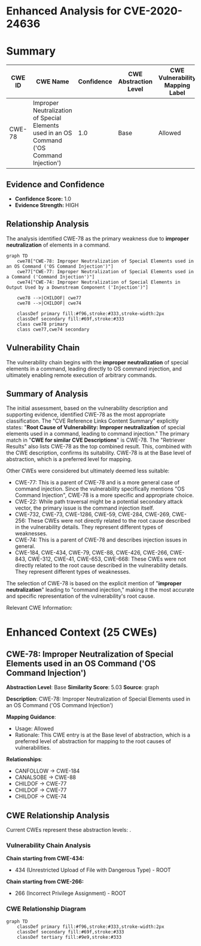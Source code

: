 # Enhanced Analysis for CVE-2020-24636

# Summary
| CWE ID | CWE Name | Confidence | CWE Abstraction Level | CWE Vulnerability Mapping Label | CWE-Vulnerability Mapping Notes |
|---|---|---|---|---|---|
| CWE-78 | Improper Neutralization of Special Elements used in an OS Command ('OS Command Injection') | 1.0 | Base | Allowed | Primary CWE. The vulnerability involves **improper neutralization** leading to command injection.|

## Evidence and Confidence

*   **Confidence Score:** 1.0
*   **Evidence Strength:** HIGH

## Relationship Analysis
The analysis identified CWE-78 as the primary weakness due to **improper neutralization** of elements in a command.

```mermaid
graph TD
    cwe78["CWE-78: Improper Neutralization of Special Elements used in an OS Command ('OS Command Injection')"]
    cwe77["CWE-77: Improper Neutralization of Special Elements used in a Command ('Command Injection')"]
    cwe74["CWE-74: Improper Neutralization of Special Elements in Output Used by a Downstream Component ('Injection')"]

    cwe78 -->|CHILDOF| cwe77
    cwe78 -->|CHILDOF| cwe74

    classDef primary fill:#f96,stroke:#333,stroke-width:2px
    classDef secondary fill:#69f,stroke:#333
    class cwe78 primary
    class cwe77,cwe74 secondary
```

## Vulnerability Chain
The vulnerability chain begins with the **improper neutralization** of special elements in a command, leading directly to OS command injection, and ultimately enabling remote execution of arbitrary commands.

## Summary of Analysis
The initial assessment, based on the vulnerability description and supporting evidence, identified CWE-78 as the most appropriate classification. The "CVE Reference Links Content Summary" explicitly states: "**Root Cause of Vulnerability:** **Improper neutralization** of special elements used in a command, leading to command injection." The primary match in "**CWE for similar CVE Descriptions**" is CWE-78. The "Retriever Results" also lists CWE-78 as the top combined result. This, combined with the CWE description, confirms its suitability. CWE-78 is at the Base level of abstraction, which is a preferred level for mapping.

Other CWEs were considered but ultimately deemed less suitable:

*   CWE-77: This is a parent of CWE-78 and is a more general case of command injection. Since the vulnerability specifically mentions "OS Command Injection", CWE-78 is a more specific and appropriate choice.
*   CWE-22: While path traversal might be a potential secondary attack vector, the primary issue is the command injection itself.
*   CWE-732, CWE-73, CWE-1286, CWE-59, CWE-284, CWE-269, CWE-256: These CWEs were not directly related to the root cause described in the vulnerability details. They represent different types of weaknesses.
*   CWE-74: This is a parent of CWE-78 and describes injection issues in general.
*   CWE-184, CWE-434, CWE-79, CWE-88, CWE-426, CWE-266, CWE-843, CWE-312, CWE-41, CWE-653, CWE-668: These CWEs were not directly related to the root cause described in the vulnerability details. They represent different types of weaknesses.

The selection of CWE-78 is based on the explicit mention of "**improper neutralization**" leading to "command injection," making it the most accurate and specific representation of the vulnerability's root cause.

Relevant CWE Information:

# Enhanced Context (25 CWEs)

## CWE-78: Improper Neutralization of Special Elements used in an OS Command ('OS Command Injection')
**Abstraction Level**: Base
**Similarity Score**: 5.03
**Source**: graph

**Description**:
CWE-78: Improper Neutralization of Special Elements used in an OS Command ('OS Command Injection')

**Mapping Guidance**:
- Usage: Allowed
- Rationale: This CWE entry is at the Base level of abstraction, which is a preferred level of abstraction for mapping to the root causes of vulnerabilities.

**Relationships**:
- CANFOLLOW -> CWE-184
- CANALSOBE -> CWE-88
- CHILDOF -> CWE-77
- CHILDOF -> CWE-77
- CHILDOF -> CWE-74


## CWE Relationship Analysis

Current CWEs represent these abstraction levels: .


### Vulnerability Chain Analysis

**Chain starting from CWE-434:**
- 434 (Unrestricted Upload of File with Dangerous Type) - ROOT


**Chain starting from CWE-266:**
- 266 (Incorrect Privilege Assignment) - ROOT



### CWE Relationship Diagram

```mermaid
graph TD
    classDef primary fill:#f96,stroke:#333,stroke-width:2px
    classDef secondary fill:#69f,stroke:#333
    classDef tertiary fill:#9e9,stroke:#333
```